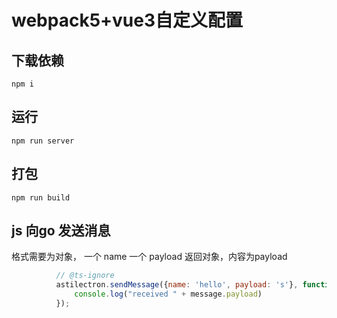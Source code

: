# webpack5+vue3自定义配置

## 下载依赖
`npm i`

## 运行
`npm run server`

## 打包
`npm run build`


## js 向go 发送消息
格式需要为对象， 一个 name 一个 payload
返回对象，内容为payload
```javascript
          // @ts-ignore
          astilectron.sendMessage({name: 'hello', payload: 's'}, function(message) {
              console.log("received " + message.payload)
          });
```